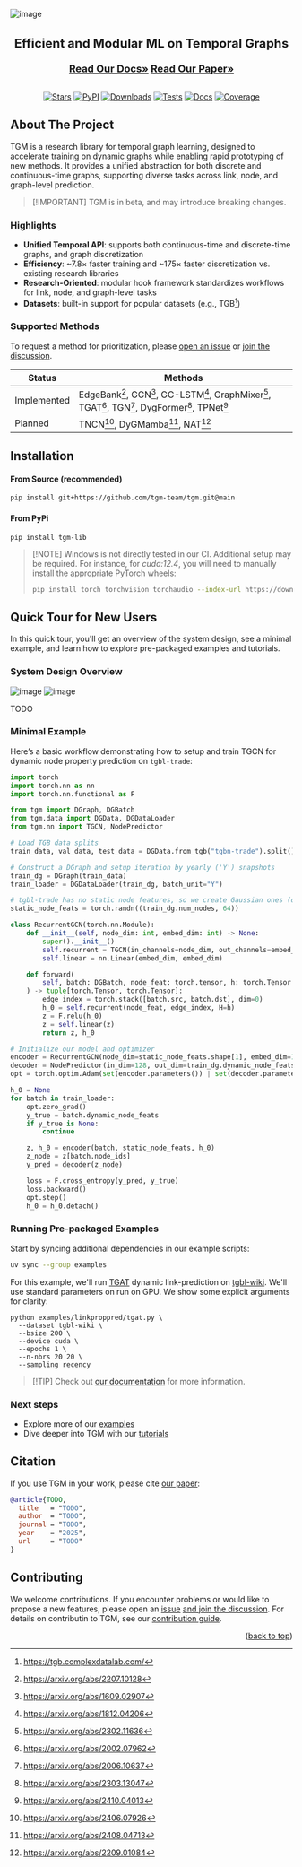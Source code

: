 <a id="readme-top"></a>

![image](./docs/img/logo.svg)

<div align="center">
<h3 style="font-size: 22px">Efficient and Modular ML on Temporal Graphs</h3>
<a href="https://tgm.readthedocs.io/en/latest"/><strong style="font-size: 18px;"/>Read Our Docs»</strong></a>
<a href="https://github.com/tgm-team/tgm"/><strong style="font-size: 18px;"/>Read Our Paper»</strong></a>
<br/>
<br/>

[![Stars](https://img.shields.io/github/stars/tgm-team/tgm?style=flat&label=Stars&labelColor=white&logo=github&logoColor=black)](https://github.com/tgm-team/tgm/stargazers)
[![PyPI](https://img.shields.io/pypi/v/tgm-lib?style=flat&label=PyPI&labelColor=white&logo=pypi&logoColor=black)](https://pypi.org/project/tgm-lib/)
[![Downloads](https://img.shields.io/pypi/dm/tgm-lib?style=flat&label=Downloads&labelColor=white&logo=pypi&logoColor=black)](https://pypi.org/project/tgm-lib/)
[![Tests](https://img.shields.io/github/actions/workflow/status/tgm-team/tgm/testing.yml?label=Tests&style=flat&labelColor=white&logo=github-actions&logoColor=black)](https://github.com/tgm-team/tgm/actions/workflows/testing.yml)
[![Docs](https://img.shields.io/readthedocs/tgm?style=flat&label=Docs&labelColor=white&logo=readthedocs&logoColor=black)](https://tgm.readthedocs.io/en/latest/?badge=latest)
[![Coverage](https://img.shields.io/codecov/c/github/tgm-team/tgm?style=flat&label=Coverage&labelColor=white&logo=codecov&logoColor=black)](https://codecov.io/gh/tgm-team/tgm)

</div>

## About The Project

TGM is a research library for temporal graph learning, designed to accelerate training on dynamic graphs while enabling rapid prototyping of new methods.
It provides a unified abstraction for both discrete and continuous-time graphs, supporting diverse tasks across link, node, and graph-level prediction.

> \[!IMPORTANT\]
> TGM is in beta, and may introduce breaking changes.

### Highlights

- **Unified Temporal API**: supports both continuous-time and discrete-time graphs, and graph discretization
- **Efficiency**: ~7.8× faster training and ~175× faster discretization vs. existing research libraries
- **Research-Oriented**: modular hook framework standardizes workflows for link, node, and graph-level tasks
- **Datasets**: built-in support for popular datasets (e.g., TGB[^12])

### Supported Methods

To request a method for prioritization, please [open an issue](https://github.com/tgm-team/tgm/issues) or [join the discussion](https://github.com/tgm-team/tgm/discussions).

| Status      | Methods                                                                                         |
| ----------- | ----------------------------------------------------------------------------------------------- |
| Implemented | EdgeBank[^1], GCN[^2], GC-LSTM[^3], GraphMixer[^4], TGAT[^5], TGN[^6], DygFormer[^7], TPNet[^8] |
| Planned     | TNCN[^9], DyGMamba[^10], NAT[^11]                                                               |

## Installation

#### From Source (recommended)

```sh
pip install git+https://github.com/tgm-team/tgm.git@main
```

#### From PyPi

```
pip install tgm-lib
```

> \[!NOTE\]
> Windows is not directly tested in our CI. Additional setup may be required.
> For instance, for *cuda:12.4*, you will need to manually install the appropriate PyTorch wheels:
>
> ```sh
> pip install torch torchvision torchaudio --index-url https://download.pytorch.org/whl/cu124
> ```

## Quick Tour for New Users

In this quick tour, you'll get an overview of the system design, see a minimal example, and learn how to explore pre-packaged examples and tutorials.

### System Design Overview

![image](./docs/img/architecture-dark.svg#gh-dark-mode-only)
![image](./docs/img/architecture-light.svg#gh-light-mode-only)

TODO

### Minimal Example

Here’s a basic workflow demonstrating how to setup and train TGCN for dynamic node property prediction on `tgbl-trade`:

```python
import torch
import torch.nn as nn
import torch.nn.functional as F

from tgm import DGraph, DGBatch
from tgm.data import DGData, DGDataLoader
from tgm.nn import TGCN, NodePredictor

# Load TGB data splits
train_data, val_data, test_data = DGData.from_tgb("tgbn-trade").split()

# Construct a DGraph and setup iteration by yearly ('Y') snapshots
train_dg = DGraph(train_data)
train_loader = DGDataLoader(train_dg, batch_unit="Y")

# tgbl-trade has no static node features, so we create Gaussian ones (dim=64)
static_node_feats = torch.randn((train_dg.num_nodes, 64))

class RecurrentGCN(torch.nn.Module):
    def __init__(self, node_dim: int, embed_dim: int) -> None:
        super().__init__()
        self.recurrent = TGCN(in_channels=node_dim, out_channels=embed_dim)
        self.linear = nn.Linear(embed_dim, embed_dim)

    def forward(
        self, batch: DGBatch, node_feat: torch.tensor, h: torch.Tensor | None = None,
    ) -> tuple[torch.Tensor, torch.Tensor]:
        edge_index = torch.stack([batch.src, batch.dst], dim=0)
        h_0 = self.recurrent(node_feat, edge_index, H=h)
        z = F.relu(h_0)
        z = self.linear(z)
        return z, h_0

# Initialize our model and optimizer
encoder = RecurrentGCN(node_dim=static_node_feats.shape[1], embed_dim=128)
decoder = NodePredictor(in_dim=128, out_dim=train_dg.dynamic_node_feats_dim)
opt = torch.optim.Adam(set(encoder.parameters()) | set(decoder.parameters()), lr=0.001)

h_0 = None
for batch in train_loader:
    opt.zero_grad()
    y_true = batch.dynamic_node_feats
    if y_true is None:
        continue

    z, h_0 = encoder(batch, static_node_feats, h_0)
    z_node = z[batch.node_ids]
    y_pred = decoder(z_node)

    loss = F.cross_entropy(y_pred, y_true)
    loss.backward()
    opt.step()
    h_0 = h_0.detach()
```

### Running Pre-packaged Examples

Start by syncing additional dependencies in our example scripts:

```sh
uv sync --group examples
```

For this example, we'll run [TGAT](https://arxiv.org/abs/2002.07962) dynamic link-prediction on [tgbl-wiki](https://tgb.complexdatalab.com/docs/leader_linkprop/#tgbl-wiki-v2). We'll use standard parameters on run on GPU. We show some explicit arguments for clarity:

```
python examples/linkproppred/tgat.py \
  --dataset tgbl-wiki \
  --bsize 200 \
  --device cuda \
  --epochs 1 \
  --n-nbrs 20 20 \
  --sampling recency
```

> \[!TIP\]
> Check out [our documentation](https://tgm.readthedocs.io/) for more information.

### Next steps

- Explore more of our [examples](../tgm/examples/)
- Dive deeper into TGM with our [tutorials](../tgm/docs/tutorials/)

## Citation

If you use TGM in your work, please cite [our paper](https://github.com/tgm-team/tgm):

```bibtex
@article{TODO,
  title   = "TODO",
  author  = "TODO",
  journal = "TODO",
  year    = "2025",
  url     = "TODO"
}
```

## Contributing

We welcome contributions. If you encounter problems or would like to propose a new features, please open an [issue](https://github.com/tgm-team/tgm/issues) [and join the discussion](https://github.com/tgm-team/tgm/discussions). For details on contributin to TGM, see our [contribution guide](./.github/CONTRIBUTING.md).

<p align="right">(<a href="#readme-top">back to top</a>)</p>

[^12]: https://tgb.complexdatalab.com/

[^1]: https://arxiv.org/abs/2207.10128

[^2]: https://arxiv.org/abs/1609.02907

[^3]: https://arxiv.org/abs/1812.04206

[^4]: https://arxiv.org/abs/2302.11636

[^5]: https://arxiv.org/abs/2002.07962

[^6]: https://arxiv.org/abs/2006.10637

[^7]: https://arxiv.org/abs/2303.13047

[^8]: https://arxiv.org/abs/2410.04013

[^9]: https://arxiv.org/abs/2406.07926

[^10]: https://arxiv.org/abs/2408.04713

[^11]: https://arxiv.org/abs/2209.01084
